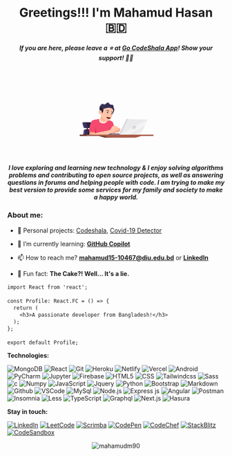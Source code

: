  <h1 align='center'>Greetings!!! I'm Mahamud Hasan 🇧🇩 </h1>
 

<h5 align='center'>If you are here, please leave a ⭐️ at <a href='https://code-shala.netlify.app/'>Go
CodeShala App</a>! Show your support! 👍🏻</h6>


<div align="center"> 
  <img width="255" src="https://github.com/MahamudM90/MahamudM90/blob/main/preview/programer.gif">
</div>
<h5 align='center'>I love exploring and learning new technology & I enjoy solving algorithms problems and contributing to open source projects, as well as answering questions in forums and helping people with code. I am trying to make my best version to provide some services for my family and society to make a happy world.</h6>


 ### About me:

- 🔭 Personal projects: [Codeshala](https://github.com/MahamudM90/CodeShala),
  [Covid-19 Detector](https://github.com/MahamudM90/COVID-19-DETECTOR)

- 🌱 I’m currently learning: **[GitHub Copilot](https://github.com/github/copilot-preview)**

- 📫 How to reach me? **mahamud15-10467@diu.edu.bd**
  or **[LinkedIn](https://www.linkedin.com/in/mahamudm90/)**

- 🎂 Fun fact: **The Cake?! Well... It's a lie.**


 
```tsx
import React from 'react';

const Profile: React.FC = () => {
  return (
    <h3>A passionate developer from Bangladesh!</h3>
  );
};

export default Profile;
```


**Technologies:**

![MongoDB](https://img.shields.io/badge/-MongoDB-000?&logo=mongodb&logoColor=47A248)
![React](https://img.shields.io/badge/-React-000?&logo=React)
![Git](https://img.shields.io/badge/-Git-000?&logo=git&logoColor=F05032)
![Heroku](https://img.shields.io/badge/-Heroku-000?&logo=Heroku)
![Netlify](https://img.shields.io/badge/-Netlify-000?&logo=Netlify)
![Vercel](https://img.shields.io/badge/-Vercel-000?&logo=Vercel&logoColor=FCC624)
![Android](https://img.shields.io/badge/-Android-000?&logo=Android&logoColor=FCC624)
![PyCharm](https://img.shields.io/badge/-PyCharm-000?&logo=gradle&logoColor=02303A)
![Jupyter](https://img.shields.io/badge/-Jupyter-000?&logo=jupyter&logoColor=FF9900)
![Firebase](https://img.shields.io/badge/-Firebase-000?&logo=firebase&logoColor=0052CC)
![HTML5](https://img.shields.io/badge/-HTML5-000?&logo=html5&logoColor=E34F26)
![CSS](https://img.shields.io/badge/-CSS-000?&logo=css3&logoColor=1572B6)
![Tailwindcss](https://img.shields.io/badge/-Tailwindcss-000?&logo=Tailwindcss)
![Sass](https://img.shields.io/badge/-Sass-000?&logo=sass)
![c](https://img.shields.io/badge/-c-000?&logo=c)
![Numpy](https://img.shields.io/badge/-Numpy-000?&logo=Numpy&logoColor=B62829)
![JavaScript](https://img.shields.io/badge/-JavaScript-000?&logo=JavaScript&logoColor=ddc508)
![Jquery](https://img.shields.io/badge/-Jquery-000?&logo=JQUERY&logoColor=4479A1)
![Python](https://img.shields.io/badge/-Python-000?&logo=Python&logoColor=B62829)
![Bootstrap](https://img.shields.io/badge/-Bootstrap-000?&logo=C%20sharp&logoColor=68217A)
![Markdown](https://img.shields.io/badge/-Markdown%20-000?&logo=Markdown&logoColor=FC444F)
![Github](https://img.shields.io/badge/-Github-000?&logo=Github&logoColor=179EDC)
![VSCode](https://img.shields.io/badge/-VSCode-000?&logo=Visual%20Studio%20Code&logoColor=007ACC)
![MySql](https://img.shields.io/badge/-MySql-000?&logo=MySQL&logoColor=4479A1)
![Node.js](https://img.shields.io/badge/-Node-000?&logo=node.js)
![Express js](https://img.shields.io/badge/-Express-000?&logo=gradle&logoColor=02303A)
![Angular](https://img.shields.io/badge/-Angular-000?&logo=Angular)
![Postman](https://img.shields.io/badge/-Postman-000?&logo=gradle&logoColor=02303A)
![Insomnia](https://img.shields.io/badge/-Insomnia-000?&logo=Insomnia&logoColor=4479A1)
![Less](https://img.shields.io/badge/-Less-000?&logo=Less&logoColor=179EDC)
![TypeScript](https://img.shields.io/badge/-TypeScript-000?&logo=TypeScript)
![Graphql](https://img.shields.io/badge/-Graphql-000?&logo=Graphql&logoColor=179EDC)
![Next.js](https://img.shields.io/badge/-Next-000?&logo=next.js)
![Hasura](https://img.shields.io/badge/-Hasura-000?&logo=Hasura)


**Stay in touch:**

[![LinkedIn](https://img.shields.io/badge/-LinkedIn-000?&logo=LinkedIn&logoColor=0077B5)](https://www.linkedin.com/in/mahamudm90/)
[![LeetCode](https://img.shields.io/badge/-LeetCode-000?&logo=LeetCode&logoColor=fffff)](https://leetcode.com/mahamudm90/)
[![Scrimba](https://img.shields.io/badge/-Scrimba-000?&logo=Scrimba&logoColor=CD5C5C)](https://scrimba.com/dashboard#overview)
[![CodePen](https://img.shields.io/badge/-CodePen-000?&logo=CodePen&logoColor=ffffff)](https://codepen.io/mahamudm90)
[![CodeChef](https://img.shields.io/badge/-CodeChef-000?&logo=CodeChef&logoColor=fffffff)](https://www.codechef.com/users/mahamudm90)
[![StackBlitz](https://img.shields.io/badge/-StackBlitz-000?&logo=StackBlitz&logoColor=2B547E)](https://stackblitz.com/@MahamudM90)
[![CodeSandbox](https://img.shields.io/badge/-CodeSandbox-000?&logo=CodeSandbox&logoColor=ffffffff)](https://codesandbox.com/alvaro%20israel%20nunes%20leite)




<div align="center"> 
 <p><img src="https://github-readme-streak-stats.herokuapp.com/?user=mahamudm90&" alt="mahamudm90" /></p>
 </div>



